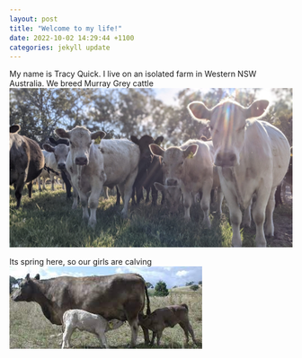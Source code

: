 ```yaml
---
layout: post
title: "Welcome to my life!"
date: 2022-10-02 14:29:44 +1100
categories: jekyll update
---
```


My name is Tracy Quick. I live on an isolated farm in Western NSW Australia.
We breed Murray Grey cattle \
![mooMoos](/assets/mgCattle.jpg)

Its spring here, so our girls are calving \
![babies](/assets/mgCalf.jpg)

